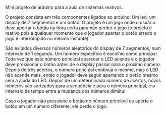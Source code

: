 Mini projeto de arduino para a aula de sistemas reativos.

O projeto consiste em três componentes ligados ao arduino: Um led, um display de 7 segmentos
e um botão. O projeto é um jogo onde o usuário deve apertar o botão na hora certa para não perder
o jogo (o projeto é reativo pois a qualquer momento que o jogador apertar o botão errado o jogo
é interrompido no mesmo instante).

São exibidos diversos números aleatórios do display de 7 segmentos, num intervalo de 1 segundo.
Um número específico é escolhio como principal. Toda vez que este número principal aparecer o LED
acende e o jogador deve pressionar o botão antes de o display passar para o proximo numero. Depois de
três acertos, o número principal continua o mesmo, mas o LED não acende mais, então o jogador deve seguir apertando o botão mesmo sem a ajuda do LED. Depois de um determinado número de acertos, novos números são
sorteados para a sequência e para o número principal, e o intervalo de tempo entre a mudança dos números
diminui.

Caso o jogador não pressione o botão no número principal ou aperte o botão em um número diferente, ele perde o jogo.
